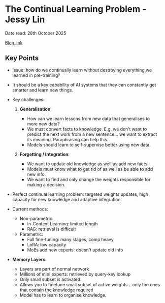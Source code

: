 # The Continual Learning Problem - Jessy Lin

Date read: 28th October 2025

[Blog link](https://jessylin.com/2025/10/20/continual-learning/)

## Key Points
* Issue: how do we continually learn without destroying everything we learned in pre-training?
* It should be a key capability of AI systems that they can constantly get smarter and learn new things.

* Key challenges:
	1. **Generalisation**:
		* How can we learn lessons from new data that generalises to more new data?
		* We must convert facts to knowledge. E.g. we don't want to predict the next work from a new sentence... we want to extract its meaning. Paraphrasing can help this.	
		* Models should learn to self-supervise better using new data.
	
	2. **Forgetting / Integration**:
		* We want to update old knowledge as well as add new facts
		* Models must know what to get rid of as well as be able to add new info.
		* We want to find and only change the weights responsible for making a decision.

* Perfect continual learning problem: targeted weights updates, high capacity for new knowledge and adaptive integration.

* Current methods:
	* Non-parametric:
		* In-Context Learning: limited length
		* RAG: retrieval is difficult
	* Parametric:
		* Full fine-tuning: many stages, comp heavy
		* LoRA: low capacity
		* MoEs add new experts: doesn't update old info

* **Memory Layers**:
	* Layers are part of normal network
	* Millions of mini experts: retrieved by query-key lookup
	* Only small subset is activated.
	* Allows you to finetune small subset of active weights... only the ones that contain the knowledge required
	* Model has to learn to organise knowledge.











